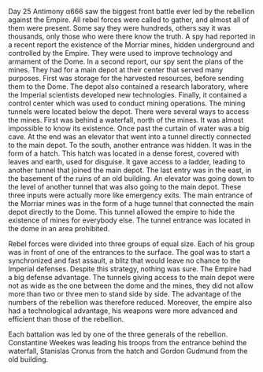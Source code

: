 Day 25 Antimony α666 saw the biggest front battle ever led by the rebellion against the Empire. All rebel forces were called to gather, and almost all of them were present. Some say they were hundreds, others say it was thousands, only those who were there know the truth. A spy had reported in a recent report the existence of the Morriar mines, hidden underground and controlled by the Empire. They were used to improve technology and armament of the Dome. In a second report, our spy sent the plans of the mines. They had for a main depot at their center that served many purposes.
First was storage for the harvested resources, before sending them to the Dome. The depot also contained a research laboratory, where the Imperial scientists developed new technologies. Finally, it contained a control center which was used to conduct mining operations. The mining tunnels were located below the depot.
There were several ways to access the mines. First was behind a waterfall, north of the mines. It was almost impossible to know its existence. Once past the curtain of water was a big cave. At the end was an elevator that went into a tunnel directly connected to the main depot. To the south, another entrance was hidden. It was in the form of a hatch. This hatch was located in a dense forest, covered with leaves and earth, used for disguise. It gave access to a ladder, leading to another tunnel that joined the main depot. The last entry was in the east, in the basement of the ruins of an old building. An elevator was going down to the level of another tunnel that was also going to the main depot. These three inputs were actually more like emergency exits. The main entrance of the Morriar mines was in the form of a huge tunnel that connected the main depot directly to the Dome. This tunnel allowed the empire to hide the existence of mines for everybody else. The tunnel entrance was located in the dome in an area prohibited.

Rebel forces were divided into three groups of equal size. Each of his group was in front of one of the entrances to the surface. The goal was to start a synchronized and fast assault, a blitz that would leave no chance to the Imperial defenses. Despite this strategy, nothing was sure. The Empire had a big defense advantage. The tunnels giving access to the main depot were not as wide as the one between the dome and the mines, they did not allow more than two or three men to stand side by side. The advantage of the numbers of the rebellion was therefore reduced. Moreover, the empire also had a technological advantage, his weapons were more advanced and efficient than those of the rebellion.

Each battalion was led by one of the three generals of the rebellion. Constantine Weekes was leading his troops from the entrance behind the waterfall, Stanislas Cronus from the hatch and Gordon Gudmund from the old building.
